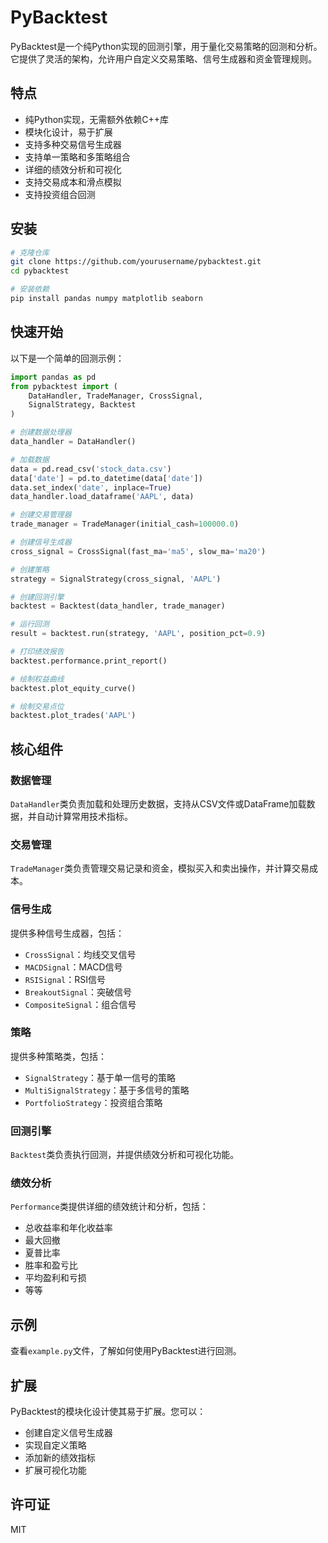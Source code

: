 # PyBacktest

PyBacktest是一个纯Python实现的回测引擎，用于量化交易策略的回测和分析。它提供了灵活的架构，允许用户自定义交易策略、信号生成器和资金管理规则。

## 特点

- 纯Python实现，无需额外依赖C++库
- 模块化设计，易于扩展
- 支持多种交易信号生成器
- 支持单一策略和多策略组合
- 详细的绩效分析和可视化
- 支持交易成本和滑点模拟
- 支持投资组合回测

## 安装

```bash
# 克隆仓库
git clone https://github.com/yourusername/pybacktest.git
cd pybacktest

# 安装依赖
pip install pandas numpy matplotlib seaborn
```

## 快速开始

以下是一个简单的回测示例：

```python
import pandas as pd
from pybacktest import (
    DataHandler, TradeManager, CrossSignal,
    SignalStrategy, Backtest
)

# 创建数据处理器
data_handler = DataHandler()

# 加载数据
data = pd.read_csv('stock_data.csv')
data['date'] = pd.to_datetime(data['date'])
data.set_index('date', inplace=True)
data_handler.load_dataframe('AAPL', data)

# 创建交易管理器
trade_manager = TradeManager(initial_cash=100000.0)

# 创建信号生成器
cross_signal = CrossSignal(fast_ma='ma5', slow_ma='ma20')

# 创建策略
strategy = SignalStrategy(cross_signal, 'AAPL')

# 创建回测引擎
backtest = Backtest(data_handler, trade_manager)

# 运行回测
result = backtest.run(strategy, 'AAPL', position_pct=0.9)

# 打印绩效报告
backtest.performance.print_report()

# 绘制权益曲线
backtest.plot_equity_curve()

# 绘制交易点位
backtest.plot_trades('AAPL')
```

## 核心组件

### 数据管理

`DataHandler`类负责加载和处理历史数据，支持从CSV文件或DataFrame加载数据，并自动计算常用技术指标。

### 交易管理

`TradeManager`类负责管理交易记录和资金，模拟买入和卖出操作，并计算交易成本。

### 信号生成

提供多种信号生成器，包括：
- `CrossSignal`：均线交叉信号
- `MACDSignal`：MACD信号
- `RSISignal`：RSI信号
- `BreakoutSignal`：突破信号
- `CompositeSignal`：组合信号

### 策略

提供多种策略类，包括：
- `SignalStrategy`：基于单一信号的策略
- `MultiSignalStrategy`：基于多信号的策略
- `PortfolioStrategy`：投资组合策略

### 回测引擎

`Backtest`类负责执行回测，并提供绩效分析和可视化功能。

### 绩效分析

`Performance`类提供详细的绩效统计和分析，包括：
- 总收益率和年化收益率
- 最大回撤
- 夏普比率
- 胜率和盈亏比
- 平均盈利和亏损
- 等等

## 示例

查看`example.py`文件，了解如何使用PyBacktest进行回测。

## 扩展

PyBacktest的模块化设计使其易于扩展。您可以：
- 创建自定义信号生成器
- 实现自定义策略
- 添加新的绩效指标
- 扩展可视化功能

## 许可证

MIT
